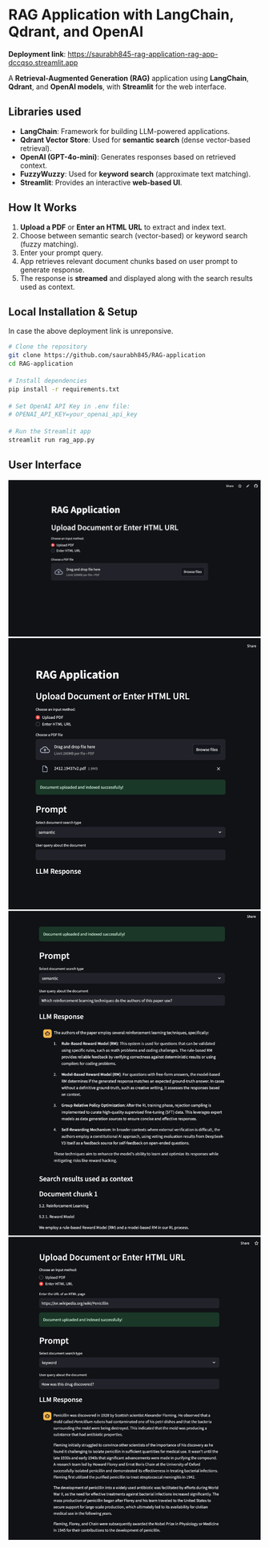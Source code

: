 # RAG Application with LangChain, Qdrant, and OpenAI

**Deployment link**: https://saurabh845-rag-application-rag-app-dccqso.streamlit.app

A **Retrieval-Augmented Generation (RAG)** application using **LangChain**, **Qdrant**, and **OpenAI models**, with **Streamlit** for the web interface.

## Libraries used
- **LangChain**: Framework for building LLM-powered applications.
- **Qdrant Vector Store**: Used for **semantic search** (dense vector-based retrieval).
- **OpenAI (GPT-4o-mini)**: Generates responses based on retrieved context.
- **FuzzyWuzzy**: Used for **keyword search** (approximate text matching).
- **Streamlit**: Provides an interactive **web-based UI**.

## How It Works
1. **Upload a PDF** or **Enter an HTML URL** to extract and index text.
2. Choose between semantic search (vector-based) or keyword search (fuzzy matching).
3. Enter your prompt query.
4. App retrieves relevant document chunks based on user prompt to generate response.
5. The response is **streamed** and displayed along with the search results used as context.

## Local Installation & Setup
In case the above deployment link is unreponsive.
```sh
# Clone the repository
git clone https://github.com/saurabh845/RAG-application
cd RAG-application

# Install dependencies
pip install -r requirements.txt

# Set OpenAI API Key in .env file:
# OPENAI_API_KEY=your_openai_api_key

# Run the Streamlit app
streamlit run rag_app.py
```

## User Interface

![](screenshots/1.png)
![](screenshots/2.png)
![](screenshots/3.png)
![](screenshots/4.png)
